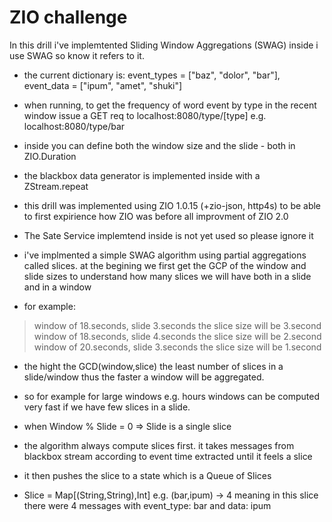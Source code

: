 # ZIO challenge

In this drill i've implemtented Sliding Window Aggregations (SWAG)
inside i use SWAG so know it refers to it.


* the current dictionary is: event_types = ["baz", "dolor", "bar"], event_data = ["ipum", "amet", "shuki"]

* when running, to get the frequency of word event by type in the recent window issue a GET req to localhost:8080/type/[type] e.g. localhost:8080/type/bar

* inside you can define both the window size and the slide - both in ZIO.Duration

* the blackbox data generator is implemented inside with a ZStream.repeat

* this drill was implemented using ZIO 1.0.15 (+zio-json, http4s) to be able to first expirience how ZIO was before all improvment of ZIO 2.0

* The Sate Service implemtend inside is not yet used so please ignore it 

* i've implmented a simple SWAG algorithm using partial aggregations called slices. 
  at the begining we first get the GCP of the window and slide sizes to understand how many slices we will have both in a slide and in a 
window

* for example:
> window of 18.seconds, slide 3.seconds the slice size will be 3.second
> window of 18.seconds, slide 4.seconds the slice size will be 2.second
> window of 20.seconds, slide 3.seconds the slice size will be 1.second

* the hight the GCD(window,slice) the least number of slices in a slide/window thus the faster a window will be aggregated.
* so for example for large windows e.g. hours windows can be computed very fast if we have few slices in a slide.
* when Window % Slide = 0 => Slide is a single slice

* the algorithm always compute slices first. it takes messages from blackbox stream according to event time extracted until it feels a slice

* it then pushes the slice to a state which is a Queue of Slices
* Slice = Map[(String,String),Int] e.g. (bar,ipum) -> 4 meaning in this slice there were 4 messages with event_type: bar and data: ipum

